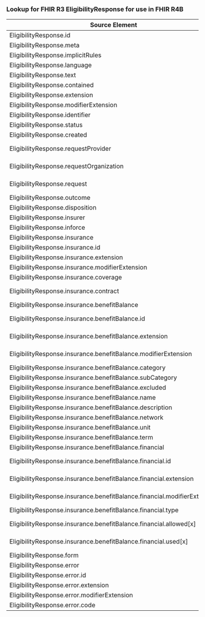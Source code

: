 ### Lookup for FHIR R3 EligibilityResponse for use in FHIR R4B

| Source Element | Usage | Target |
| -------------- | ----- | ------ |
| EligibilityResponse.id | UseElementRenamed | CoverageEligibilityResponse.id |
| EligibilityResponse.meta | UseElementRenamed | CoverageEligibilityResponse.meta |
| EligibilityResponse.implicitRules | UseElementRenamed | CoverageEligibilityResponse.implicitRules |
| EligibilityResponse.language | UseElementRenamed | CoverageEligibilityResponse.language |
| EligibilityResponse.text | UseElementRenamed | CoverageEligibilityResponse.text |
| EligibilityResponse.contained | UseElementRenamed | CoverageEligibilityResponse.contained |
| EligibilityResponse.extension | UseElementRenamed | CoverageEligibilityResponse.extension |
| EligibilityResponse.modifierExtension | UseElementRenamed | CoverageEligibilityResponse.modifierExtension |
| EligibilityResponse.identifier | UseElementRenamed | CoverageEligibilityResponse.identifier |
| EligibilityResponse.status | UseElementRenamed | CoverageEligibilityResponse.status |
| EligibilityResponse.created | UseElementRenamed | CoverageEligibilityResponse.created |
| EligibilityResponse.requestProvider | UseExtension | http://hl7.org/fhir/3.0/StructureDefinition/extension-EligibilityResponse.requestProvider |
| EligibilityResponse.requestOrganization | UseExtension | http://hl7.org/fhir/3.0/StructureDefinition/extension-EligibilityResponse.requestOrganization |
| EligibilityResponse.request | UseExtension | http://hl7.org/fhir/3.0/StructureDefinition/extension-EligibilityResponse.request |
| EligibilityResponse.outcome | UseElementRenamed | CoverageEligibilityResponse.outcome |
| EligibilityResponse.disposition | UseElementRenamed | CoverageEligibilityResponse.disposition |
| EligibilityResponse.insurer | UseElementRenamed | CoverageEligibilityResponse.insurer |
| EligibilityResponse.inforce | UseElementRenamed | CoverageEligibilityResponse.insurance.inforce |
| EligibilityResponse.insurance | UseElementRenamed | CoverageEligibilityResponse.insurance |
| EligibilityResponse.insurance.id | UseElementRenamed | CoverageEligibilityResponse.insurance.id |
| EligibilityResponse.insurance.extension | UseElementRenamed | CoverageEligibilityResponse.insurance.extension |
| EligibilityResponse.insurance.modifierExtension | UseElementRenamed | CoverageEligibilityResponse.insurance.modifierExtension |
| EligibilityResponse.insurance.coverage | UseElementRenamed | CoverageEligibilityResponse.insurance.coverage |
| EligibilityResponse.insurance.contract | UseExtension | http://hl7.org/fhir/3.0/StructureDefinition/extension-EligibilityResponse.insurance.contract |
| EligibilityResponse.insurance.benefitBalance | UseElementRenamed | CoverageEligibilityResponse.insurance.item |
| EligibilityResponse.insurance.benefitBalance.id | UseExtension | http://hl7.org/fhir/3.0/StructureDefinition/extension-EligibilityResponse.insurance.benefitBalance.id |
| EligibilityResponse.insurance.benefitBalance.extension | UseExtension | http://hl7.org/fhir/3.0/StructureDefinition/extension-EligibilityResponse.insurance.benefitBalance.extension |
| EligibilityResponse.insurance.benefitBalance.modifierExtension | UseExtension | http://hl7.org/fhir/3.0/StructureDefinition/extension-EligibilityResponse.insurance.benefitBalance.modifierExtension |
| EligibilityResponse.insurance.benefitBalance.category | UseElementRenamed | CoverageEligibilityResponse.insurance.item.category |
| EligibilityResponse.insurance.benefitBalance.subCategory | UseElementRenamed | CoverageEligibilityResponse.insurance.item.productOrService |
| EligibilityResponse.insurance.benefitBalance.excluded | UseElementRenamed | CoverageEligibilityResponse.insurance.item.excluded |
| EligibilityResponse.insurance.benefitBalance.name | UseElementRenamed | CoverageEligibilityResponse.insurance.item.name |
| EligibilityResponse.insurance.benefitBalance.description | UseElementRenamed | CoverageEligibilityResponse.insurance.item.description |
| EligibilityResponse.insurance.benefitBalance.network | UseElementRenamed | CoverageEligibilityResponse.insurance.item.network |
| EligibilityResponse.insurance.benefitBalance.unit | UseElementRenamed | CoverageEligibilityResponse.insurance.item.unit |
| EligibilityResponse.insurance.benefitBalance.term | UseElementRenamed | CoverageEligibilityResponse.insurance.item.term |
| EligibilityResponse.insurance.benefitBalance.financial | UseElementRenamed | CoverageEligibilityResponse.insurance.item.benefit |
| EligibilityResponse.insurance.benefitBalance.financial.id | UseExtension | http://hl7.org/fhir/3.0/StructureDefinition/extension-EligibilityResponse.insurance.benefitBalance.financial.id |
| EligibilityResponse.insurance.benefitBalance.financial.extension | UseExtension | http://hl7.org/fhir/3.0/StructureDefinition/extension-EligibilityResponse.insurance.benefitBalance.financial.extension |
| EligibilityResponse.insurance.benefitBalance.financial.modifierExtension | UseExtension | http://hl7.org/fhir/3.0/StructureDefinition/extension-EligibilityResponse.insurance.benefitBalance.financial.modifierExtension |
| EligibilityResponse.insurance.benefitBalance.financial.type | UseElementRenamed | CoverageEligibilityResponse.insurance.item.benefit.type |
| EligibilityResponse.insurance.benefitBalance.financial.allowed[x] | UseExtension | http://hl7.org/fhir/3.0/StructureDefinition/extension-EligibilityResponse.insurance.benefitBalance.financial.allowed |
| EligibilityResponse.insurance.benefitBalance.financial.used[x] | UseExtension | http://hl7.org/fhir/3.0/StructureDefinition/extension-EligibilityResponse.insurance.benefitBalance.financial.used |
| EligibilityResponse.form | UseElementRenamed | CoverageEligibilityResponse.form |
| EligibilityResponse.error | UseElementRenamed | CoverageEligibilityResponse.error |
| EligibilityResponse.error.id | UseElementRenamed | CoverageEligibilityResponse.error.id |
| EligibilityResponse.error.extension | UseElementRenamed | CoverageEligibilityResponse.error.extension |
| EligibilityResponse.error.modifierExtension | UseElementRenamed | CoverageEligibilityResponse.error.modifierExtension |
| EligibilityResponse.error.code | UseElementRenamed | CoverageEligibilityResponse.error.code |
